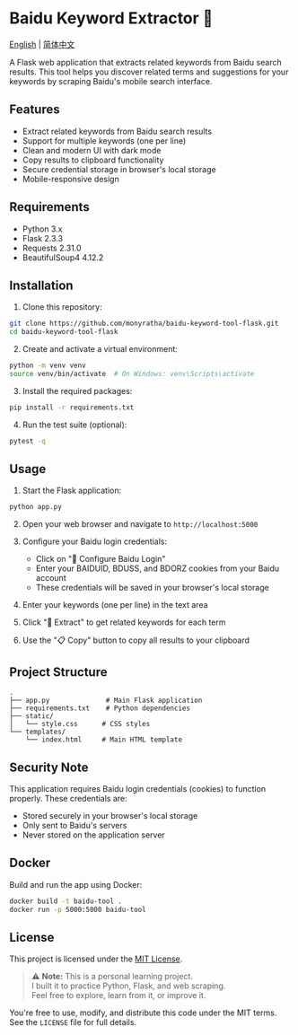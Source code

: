 # Baidu Keyword Extractor 🤖

[English](./README.md) | [简体中文](./README.zh-CN.md)

A Flask web application that extracts related keywords from Baidu search results. This tool helps you discover related terms and suggestions for your keywords by scraping Baidu's mobile search interface.

## Features

- Extract related keywords from Baidu search results
- Support for multiple keywords (one per line)
- Clean and modern UI with dark mode
- Copy results to clipboard functionality
- Secure credential storage in browser's local storage
- Mobile-responsive design

## Requirements

- Python 3.x
- Flask 2.3.3
- Requests 2.31.0
- BeautifulSoup4 4.12.2

## Installation

1. Clone this repository:
```bash
git clone https://github.com/monyratha/baidu-keyword-tool-flask.git
cd baidu-keyword-tool-flask
```

2. Create and activate a virtual environment:
```bash
python -m venv venv
source venv/bin/activate  # On Windows: venv\Scripts\activate
```

3. Install the required packages:
```bash
pip install -r requirements.txt
```

4. Run the test suite (optional):
```bash
pytest -q
```

## Usage

1. Start the Flask application:
```bash
python app.py
```

2. Open your web browser and navigate to `http://localhost:5000`

3. Configure your Baidu login credentials:
   - Click on "🔐 Configure Baidu Login"
   - Enter your BAIDUID, BDUSS, and BDORZ cookies from your Baidu account
   - These credentials will be saved in your browser's local storage

4. Enter your keywords (one per line) in the text area

5. Click "🧠 Extract" to get related keywords for each term

6. Use the "📋 Copy" button to copy all results to your clipboard

## Project Structure

```
.
├── app.py              # Main Flask application
├── requirements.txt    # Python dependencies
├── static/
│   └── style.css      # CSS styles
└── templates/
    └── index.html     # Main HTML template
```

## Security Note

This application requires Baidu login credentials (cookies) to function properly. These credentials are:
- Stored securely in your browser's local storage
- Only sent to Baidu's servers
- Never stored on the application server

## Docker

Build and run the app using Docker:

```bash
docker build -t baidu-tool .
docker run -p 5000:5000 baidu-tool
```

## License

This project is licensed under the [MIT License](./LICENSE).

> ⚠️ **Note:** This is a personal learning project.  
> I built it to practice Python, Flask, and web scraping.  
> Feel free to explore, learn from it, or improve it.

You're free to use, modify, and distribute this code under the MIT terms.  
See the `LICENSE` file for full details.
